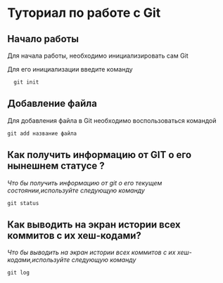 # Туториал по работе с Git

## Начало работы

Для начала работы, необходимо инициализировать сам Git

Для его инициализации введите команду 

```
  git init
```

## Добавление файла

Для добавления файла в Git необходимо воспользоваться командой 

```
git add название файла
```

## Как получить информацию от GIT о его нынешнем статусе ? 

*Что бы получить информацию от git о его текущем состоянии,используйте следующую команду*

```
git status

```

## Как выводить на экран истории всех коммитов с их хеш-кодами? 

*Что бы выводить на экран истории всех коммитов с их хеш-кодами,используйте следующую команду*

```
git log 

```
